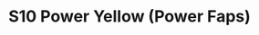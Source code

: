 ---
title: S10 Power Yellow (Power Faps)
permalink: "/teams/s10-power-yellow"
teamslug: s10-power-yellow
members:
- Sean Stern - Captain
- George Garner - Captain
- Bryant Burnheimer
- Josh Coker
- Marlon Davis
- Michael Graham
- Drew Halunen
- John Kwak
- Enrique Perez
- Matt Simeon
- Tony Stewart
- Tim Taylor
- Jason Weinberg
- Joe Cappola - Supplemental
- Brandon Walton - Supplemental
teamid: 4435
name: S10 Power Yellow
color: Power Faps
division: ''
---
